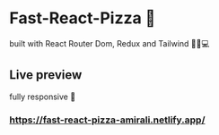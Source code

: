 # Fast-React-Pizza 🍕

built with React Router Dom, Redux and Tailwind 👨‍💻💻

## Live preview

fully responsive 📱
### https://fast-react-pizza-amirali.netlify.app/
